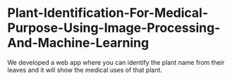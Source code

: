 # Plant-Identification-For-Medical-Purpose-Using-Image-Processing-And-Machine-Learning
We developed a web app where you can identify the plant name from their leaves and it will show the medical uses of that plant.
